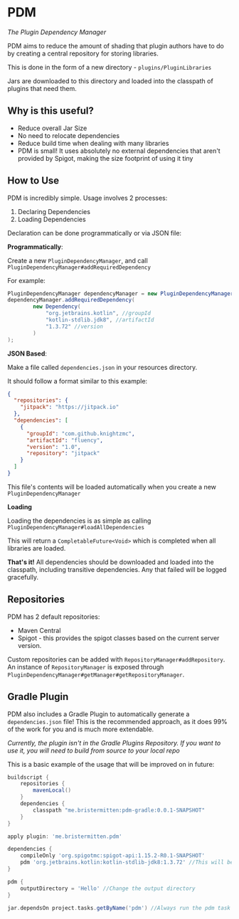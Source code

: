 # PDM
*The Plugin Dependency Manager*

PDM aims to reduce the amount of shading that plugin authors have to do
by creating a central repository for storing libraries.

This is done in the form of a new directory - `plugins/PluginLibraries`

Jars are downloaded to this directory and loaded into the classpath of plugins that need them.

## Why is this useful?

* Reduce overall Jar Size 
* No need to relocate dependencies
* Reduce build time when dealing with many libraries
* PDM is small! It uses absolutely no external dependencies that 
aren't provided by Spigot, making the size footprint of using it tiny

## How to Use 

PDM is incredibly simple. Usage involves 2 processes: 

1. Declaring Dependencies
2. Loading Dependencies

Declaration can be done programmatically or via JSON file: 

**Programmatically**:

Create a new `PluginDependencyManager`, and call `PluginDependencyManager#addRequiredDependency`

For example: 
```java
PluginDependencyManager dependencyManager = new PluginDependencyManager(this);
dependencyManager.addRequiredDependency(
        new Dependency(
            "org.jetbrains.kotlin", //groupId
            "kotlin-stdlib.jdk8", //artifactId
            "1.3.72" //version
        )
);
```

**JSON Based**:

Make a file called `dependencies.json` in your resources directory.

It should follow a format similar to this example: 

```json
{
  "repositories": {
    "jitpack": "https://jitpack.io"
  },
  "dependencies": [
    {
      "groupId": "com.github.knightzmc",
      "artifactId": "fluency",
      "version": "1.0",
      "repository": "jitpack"
    }
  ]
}
```

This file's contents will be loaded automatically when you create a new `PluginDependencyManager`


**Loading**

Loading the dependencies is as simple as calling `PluginDependencyManager#loadAllDependencies`

This will return a `CompletableFuture<Void>` which is completed when all libraries are loaded.


**That's it!** All dependencies should be downloaded and loaded into the classpath,
including transitive dependencies. Any that failed will be logged gracefully.

## Repositories
PDM has 2 default repositories:
* Maven Central
* Spigot - this provides the spigot classes based on the current server version.

Custom repositories can be added with `RepositoryManager#addRepository`. 
An instance of `RepositoryManager` is exposed through 
`PluginDependencyManager#getManager#getRepositoryManager`.


## Gradle Plugin

PDM also includes a Gradle Plugin to automatically generate a `dependencies.json` file!
This is the recommended approach, as it does 99% of the work for you and is much more extendable.

*Currently, the plugin isn't in the Gradle Plugins Repository. If you want to use it, you will need to build from source to your local repo*

This is a basic example of the usage that will be improved on in future:

```gradle
buildscript {
    repositories {
        mavenLocal()
    }
    dependencies {
        classpath "me.bristermitten:pdm-gradle:0.0.1-SNAPSHOT"
    }
}

apply plugin: 'me.bristermitten.pdm'

dependencies {
    compileOnly 'org.spigotmc:spigot-api:1.15.2-R0.1-SNAPSHOT'
    pdm 'org.jetbrains.kotlin:kotlin-stdlib-jdk8:1.3.72' //This will be added to the dependencies.json
}

pdm {
    outputDirectory = 'Hello' //Change the output directory
}

jar.dependsOn project.tasks.getByName('pdm') //Always run the pdm task when we build 

```
